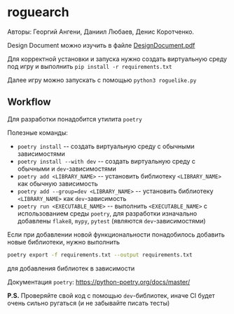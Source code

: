 # roguearch

Авторы: Георгий Ангени, Даниил Любаев, Денис Коротченко.

Design Document можно изучить в файле [DesignDocument.pdf](DesignDocument.pdf)

Для корректной установки и запуска нужно создать виртуальную среду под игру и выполнить `pip install -r requirements.txt`

Далее игру можно запускать с помощью `python3 roguelike.py`

## Workflow

Для разработки понадобится утилита `poetry`

Полезные команды:
- `poetry install` -- создать виртуальную среду с обычными зависимостями
- `poetry install --with dev` -- создать виртуальную среду с обычными и `dev`-зависимостями
- `poetry add <LIBRARY_NAME>` -- установить библиотеку `<LIBRARY_NAME>` как обычную зависимость
- `poetry add --group=dev <LIBRARY_NAME>` -- установить библиотеку `<LIBRARY_NAME>` как `dev`-зависимость
- `poetry run <EXECUTABLE_NAME>` -- выполнить `<EXECUTABLE_NAME>` с использованием среды `poetry`, для разработки изначально добавлены `flake8`, `mypy`, `pytest` (являются `dev`-зависимостями)

Если при добавлении новой функциональности понадобилось добавить новые библиотеки, нужно выполнить
```bash
poetry export -f requirements.txt --output requirements.txt
```
для добавления библиотек в зависимости

Документация `poetry`: https://python-poetry.org/docs/master/

**P.S.** Проверяйте свой код с помощью `dev`-библиотек, иначе CI будет очень сильно ругаться (и не забывайте писать тесты)

